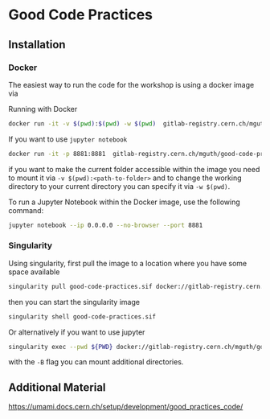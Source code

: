 # Good Code Practices

## Installation

### Docker

The easiest way to run the code for the workshop is using a docker image via


Running with Docker
```bash
docker run -it -v $(pwd):$(pwd) -w $(pwd)  gitlab-registry.cern.ch/mguth/good-code-practices/base-python:latest bash
```

If you want to use `jupyter notebook`

```bash
docker run -it -p 8881:8881  gitlab-registry.cern.ch/mguth/good-code-practices/base-python:latest bash
```

if you want to make the current folder accessible within the image you need to mount it via `-v $(pwd):<path-to-folder>` and to change the working directory to your current directory you can specify it via `-w $(pwd)`.

To run a Jupyter Notebook within the Docker image, use the following command:

```bash
jupyter notebook --ip 0.0.0.0 --no-browser --port 8881
```

### Singularity

Using singularity, first pull the image to a location where you have some space available
```bash
singularity pull good-code-practices.sif docker://gitlab-registry.cern.ch/mguth/good-code-practices/base-python:latest
```
then you can start the singularity image
```bash
singularity shell good-code-practices.sif
```

Or alternatively if you want to use jupyter

```bash
singularity exec --pwd ${PWD} docker://gitlab-registry.cern.ch/mguth/good-code-practices/base-python:latest jupyter notebook --no-browser --port 8871
```

with the `-B` flag you can mount additional directories.

## Additional Material

<https://umami.docs.cern.ch/setup/development/good_practices_code/>
